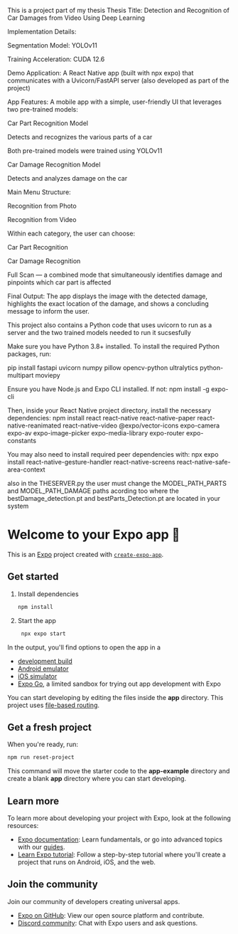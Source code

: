 This is a project part of my thesis 
Thesis Title:
Detection and Recognition of Car Damages from Video Using Deep Learning

Implementation Details:

Segmentation Model: YOLOv11

Training Acceleration: CUDA 12.6

Demo Application: A React Native app (built with npx expo) that communicates with a Uvicorn/FastAPI server (also developed as part of the project)

App Features:
A mobile app with a simple, user-friendly UI that leverages two pre-trained models:

Car Part Recognition Model

Detects and recognizes the various parts of a car

Both pre-trained models were trained using YOLOv11

Car Damage Recognition Model

Detects and analyzes damage on the car

Main Menu Structure:

Recognition from Photo

Recognition from Video

Within each category, the user can choose:

Car Part Recognition

Car Damage Recognition

Full Scan — a combined mode that simultaneously identifies damage and pinpoints which car part is affected

Final Output:
The app displays the image with the detected damage, highlights the exact location of the damage, and shows a concluding message to inform the user.

This project also contains a Python code that uses uvicorn to run as a server and the two trained models needed to run it sucsesfully 

Make sure you have Python 3.8+ installed. To install the required Python packages, run:

pip install fastapi uvicorn numpy pillow opencv-python ultralytics python-multipart moviepy

Ensure you have Node.js and Expo CLI installed. If not:
npm install -g expo-cli

Then, inside your React Native project directory, install the necessary dependencies:
npm install react react-native react-native-paper react-native-reanimated react-native-video @expo/vector-icons expo-camera expo-av expo-image-picker expo-media-library expo-router expo-constants

You may also need to install required peer dependencies with:
npx expo install react-native-gesture-handler react-native-screens react-native-safe-area-context

also in the THESERVER.py the user must change the MODEL_PATH_PARTS and MODEL_PATH_DAMAGE paths acording too where the bestDamage_detection.pt and bestParts_Detection.pt are located in your system


# Welcome to your Expo app 👋

This is an [Expo](https://expo.dev) project created with [`create-expo-app`](https://www.npmjs.com/package/create-expo-app).

## Get started

1. Install dependencies

   ```bash
   npm install
   ```

2. Start the app

   ```bash
    npx expo start
   ```

In the output, you'll find options to open the app in a

- [development build](https://docs.expo.dev/develop/development-builds/introduction/)
- [Android emulator](https://docs.expo.dev/workflow/android-studio-emulator/)
- [iOS simulator](https://docs.expo.dev/workflow/ios-simulator/)
- [Expo Go](https://expo.dev/go), a limited sandbox for trying out app development with Expo

You can start developing by editing the files inside the **app** directory. This project uses [file-based routing](https://docs.expo.dev/router/introduction).

## Get a fresh project

When you're ready, run:

```bash
npm run reset-project
```

This command will move the starter code to the **app-example** directory and create a blank **app** directory where you can start developing.

## Learn more

To learn more about developing your project with Expo, look at the following resources:

- [Expo documentation](https://docs.expo.dev/): Learn fundamentals, or go into advanced topics with our [guides](https://docs.expo.dev/guides).
- [Learn Expo tutorial](https://docs.expo.dev/tutorial/introduction/): Follow a step-by-step tutorial where you'll create a project that runs on Android, iOS, and the web.

## Join the community

Join our community of developers creating universal apps.

- [Expo on GitHub](https://github.com/expo/expo): View our open source platform and contribute.
- [Discord community](https://chat.expo.dev): Chat with Expo users and ask questions.
